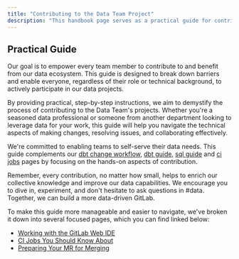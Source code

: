 ```yaml
---
title: "Contributing to the Data Team Project"
description: "This handbook page serves as a practical guide for contributing to the Data Team project"
---
```


## Practical Guide

Our goal is to empower every team member to contribute to and benefit from our data ecosystem. This guide is designed to break down barriers and enable everyone, regardless of their role or technical background, to actively participate in our data projects.

By providing practical, step-by-step instructions, we aim to demystify the process of contributing to the Data Team's projects. Whether you're a seasoned data professional or someone from another department looking to leverage data for your work, this guide will help you navigate the technical aspects of making changes, resolving issues, and collaborating effectively.

We're committed to enabling teams to self-serve their data needs. This guide complements our [dbt change workflow](/handbook/enterprise-data/how-we-work/dbt-change-workflow/), [dbt guide](/handbook/enterprise-data/platform/dbt-guide/), [sql guide](/handbook/enterprise-data/platform/sql-style-guide/) and [ci jobs](/handbook/enterprise-data/platform/ci-jobs/) pages by focusing on the hands-on aspects of contribution.

Remember, every contribution, no matter how small, helps to enrich our collective knowledge and improve our data capabilities. We encourage you to dive in, experiment, and don't hesitate to ask questions in #data. Together, we can build a more data-driven GitLab.

To make this guide more manageable and easier to navigate, we've broken it down into several focused pages, which you can find linked below:

- [Working with the GitLab Web IDE](/handbook/enterprise-data/how-we-work/practical-guide/web-ide/)
- [CI Jobs You Should Know About](/handbook/enterprise-data/how-we-work/practical-guide/top-ci-jobs)
- [Preparing Your MR for Merging](/handbook/enterprise-data/how-we-work/practical-guide/preparing-your-mr)
